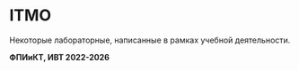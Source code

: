 # ITMO
Некоторые лабораторные, написанные в рамках учебной деятельности.  

**ФПИиКТ, ИВТ 2022-2026**

